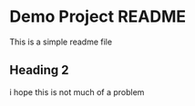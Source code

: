 # Demo Project README

This is a simple readme file

## Heading 2

i hope this is not much of a problem